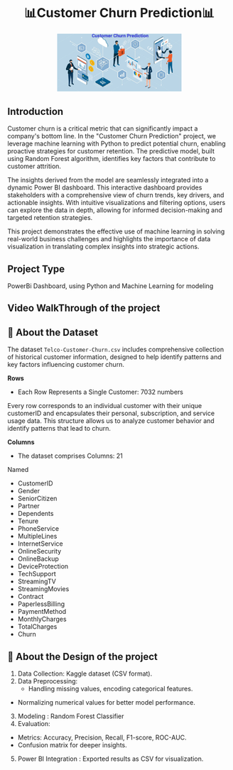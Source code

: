 
<h1 align="center">  📊Customer Churn Prediction📊</h1>
<div align="center">
  <img src="Customer Churn Prediction Logo.jpeg" width='280'>
</div>



## **Introduction**

Customer churn is a critical metric that can significantly impact a company's bottom line. In the "Customer Churn Prediction" project, we leverage machine learning with Python to predict potential churn, enabling proactive strategies for customer retention. The predictive model, built using Random Forest algorithm, identifies key factors that contribute to customer attrition.

The insights derived from the model are seamlessly integrated into a dynamic Power BI dashboard. This interactive dashboard provides stakeholders with a comprehensive view of churn trends, key drivers, and actionable insights. With intuitive visualizations and filtering options, users can explore the data in depth, allowing for informed decision-making and targeted retention strategies.

This project demonstrates the effective use of machine learning in solving real-world business challenges and highlights the importance of data visualization in translating complex insights into strategic actions.

## **Project Type**

PowerBi Dashboard, using Python and Machine Learning for modeling


## **Video WalkThrough of the project**



## 📂 **About the Dataset**

The dataset `Telco-Customer-Churn.csv` includes comprehensive collection of historical customer information, designed to help identify patterns and key factors influencing customer churn.

**Rows**

- Each Row Represents a Single Customer: 7032 numbers

Every row corresponds to an individual customer with their unique customerID and encapsulates their personal, subscription, and service usage data. This structure allows us to analyze customer behavior and identify patterns that lead to churn.

**Columns**

- The dataset comprises Columns: 21 

Named
  - CustomerID
  - Gender
  - SeniorCitizen
  - Partner
  - Dependents
  - Tenure
  - PhoneService
  - MultipleLines
  - InternetService
  - OnlineSecurity
  - OnlineBackup
  - DeviceProtection
  - TechSupport
  - StreamingTV
  - StreamingMovies
  - Contract
  - PaperlessBilling
  - PaymentMethod
  - MonthlyCharges
  - TotalCharges
  - Churn


## 📂 **About the Design of the project**


1.	Data Collection: Kaggle dataset (CSV format).
2.	Data Preprocessing:
	- Handling missing values, encoding categorical features.
  - Normalizing numerical values for better model performance.
3.	Modeling : Random Forest Classifier 
4.	Evaluation:
  - Metrics: Accuracy, Precision, Recall, F1-score, ROC-AUC.
  -	Confusion matrix for deeper insights.
5.	Power BI Integration : Exported results as CSV for visualization.
